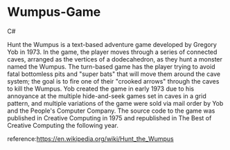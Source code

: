 # Wumpus-Game
C#

Hunt the Wumpus is a text-based adventure game developed by Gregory Yob in 1973. 
In the game, the player moves through a series of connected caves, arranged as the vertices of a dodecahedron, as they hunt a monster named the Wumpus. 
The turn-based game has the player trying to avoid fatal bottomless pits and "super bats" that will move them around the cave system; the goal is to fire one of their "crooked arrows" through the caves to kill the Wumpus. Yob created the game in early 1973 due to his annoyance at the multiple hide-and-seek games set in caves in a grid pattern, and multiple variations of the game were sold via mail order by Yob and the People's Computer Company. The source code to the game was published in Creative Computing in 1975 and republished in The Best of Creative Computing the following year.

reference:<https://en.wikipedia.org/wiki/Hunt_the_Wumpus>

